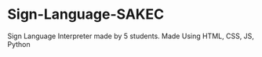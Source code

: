 # Sign-Language-SAKEC
Sign Language Interpreter made by 5 students.
Made Using HTML, CSS, JS, Python
